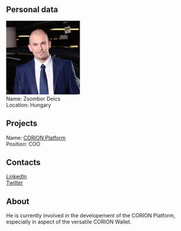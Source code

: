 ## Personal data
![zsombor deics photo](photo/zsombor_deics.jpg)  
Name:   Zsombor Deics  
Location: Hungary  
## Projects 
Name: [CORION Platform](../projects/corion_platform.md)  
Position: COO   
## Contacts
[LinkedIn](https://www.linkedin.com/in/zsombor-deics/)  
[Twitter](https://twitter.com/ZsomborDeics)
## About
He is currently involved in the developement of the CORION Platform, especially in aspect of the versatile
CORION Wallet.
